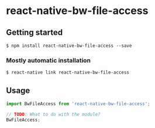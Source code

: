 # react-native-bw-file-access

## Getting started

`$ npm install react-native-bw-file-access --save`

### Mostly automatic installation

`$ react-native link react-native-bw-file-access`

## Usage
```javascript
import BwFileAccess from 'react-native-bw-file-access';

// TODO: What to do with the module?
BwFileAccess;
```
